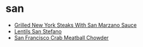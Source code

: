 # san

 * [Grilled New York Steaks With San Marzano Sauce](index/g/grilled-new-york-steaks-with-san-marzano-sauce-239807.json)
 * [Lentils San Stefano](index/l/lentils-san-stefano-230456.json)
 * [San Francisco Crab Meatball Chowder](index/s/san-francisco-crab-meatball-chowder-105203.json)
